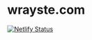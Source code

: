# wrayste.com

[![Netlify Status](https://api.netlify.com/api/v1/badges/5213cabd-4f55-49cc-bb37-cd04db1a71b1/deploy-status)](https://app.netlify.com/sites/wrayste-com/deploys)
